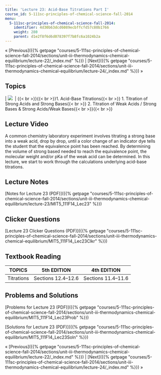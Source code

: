 ```yaml
---
title: 'Lecture 23: Acid-Base Titrations Part I'
course_id: 5-111sc-principles-of-chemical-science-fall-2014
menu:
  5-111sc-principles-of-chemical-science-fall-2014:
    identifier: 4d30b63dcd6089ecbffcfd57c80b1766
    weight: 280
    parent: d1e2f8f6d6d078397f7b8fc6a1024b2a
---
```

« [Previous]({{% getpage "courses/5-111sc-principles-of-chemical-science-fall-2014/sections/unit-iii-thermodynamics-chemical-equilibrium/lecture-22/_index.md" %}}) | [Next]({{% getpage "courses/5-111sc-principles-of-chemical-science-fall-2014/sections/unit-iii-thermodynamics-chemical-equilibrium/lecture-24/_index.md" %}}) »

Topics
------

| ![](https://open-learning-course-data-ci.s3.amazonaws.com/5-111sc-principles-of-chemical-science-fall-2014/69bd40b3c8241027d24c167a359ed681_Lecture_23.jpg)  | {{< br >}}{{< br >}}1.  Acid-Base Titrations{{< br >}}    1.  Titration of Strong Acids and Strong Bases{{< br >}}    2.  Titration of Weak Acids / Strong Bases & Strong Acids/Weak Bases{{< br >}}{{< br >}} 

Lecture Video
-------------

A common chemistry laboratory experiment involves titrating a strong base into a weak acid, drop by drop, until a color change of an indicator dye tells the student that the equivalence point has been reached. By determining the volume of strong based needed to reach the equivalence point, the molecular weight and/or pKa of the weak acid can be determined. In this lecture, we start to work through the calculations underlying acid-base titrations.

Lecture Notes
-------------

[Notes for Lecture 23 (PDF)]({{% getpage "courses/5-111sc-principles-of-chemical-science-fall-2014/sections/unit-iii-thermodynamics-chemical-equilibrium/lecture-23/MIT5_111F14_Lec23" %}})

Clicker Questions
-----------------

[Lecture 23 Clicker Questions (PDF)]({{% getpage "courses/5-111sc-principles-of-chemical-science-fall-2014/sections/unit-iii-thermodynamics-chemical-equilibrium/MIT5_111F14_Lec23Clkr" %}})

Textbook Reading
----------------

| TOPICS | 5th EDITION | 4th EDITION |
| --- | --- | --- |
| Titrations | Sections 12.4–12.6 | Sections 11.4–11.6 

Problems and Solutions
----------------------

[Problems for Lecture 23 (PDF)]({{% getpage "courses/5-111sc-principles-of-chemical-science-fall-2014/sections/unit-iii-thermodynamics-chemical-equilibrium/MIT5_111F14_Lec23Prob" %}})

[Solutions for Lecture 23 (PDF)]({{% getpage "courses/5-111sc-principles-of-chemical-science-fall-2014/sections/unit-iii-thermodynamics-chemical-equilibrium/MIT5_111F14_Lec23Soln" %}})

« [Previous]({{% getpage "courses/5-111sc-principles-of-chemical-science-fall-2014/sections/unit-iii-thermodynamics-chemical-equilibrium/lecture-22/_index.md" %}}) | [Next]({{% getpage "courses/5-111sc-principles-of-chemical-science-fall-2014/sections/unit-iii-thermodynamics-chemical-equilibrium/lecture-24/_index.md" %}}) »